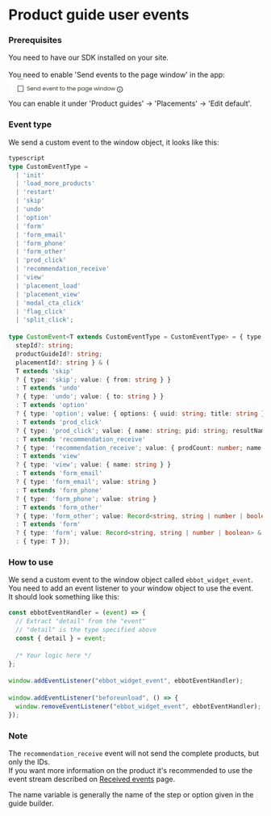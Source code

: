 # Product guide user events

### Prerequisites

You need to have our SDK installed on your site.\
\
You need to enable 'Send events to the page window' in the app:\
![](<../../.gitbook/assets/image (61).png>)\
You can enable it under 'Product guides' -> 'Placements' -> 'Edit default'.

### Event type

We send a custom event to the window object, it looks like this:

```typescript
typescript
type CustomEventType =
  | 'init'
  | 'load_more_products'
  | 'restart'
  | 'skip'
  | 'undo'
  | 'option'
  | 'form'
  | 'form_email'
  | 'form_phone'
  | 'form_other'
  | 'prod_click'
  | 'recommendation_receive'
  | 'view'
  | 'placement_load'
  | 'placement_view'
  | 'modal_cta_click'
  | 'flag_click'
  | 'split_click';

type CustomEvent<T extends CustomEventType = CustomEventType> = { type: T;
  stepId?: string;
  productGuideId?: string;
  placementId?: string } & (
  T extends 'skip'
  ? { type: 'skip'; value: { from: string } }
  : T extends 'undo'
  ? { type: 'undo'; value: { to: string } }
  : T extends 'option'
  ? { type: 'option'; value: { options: { uuid: string; title: string }[]; clicked: string[] } }
  : T extends 'prod_click'
  ? { type: 'prod_click'; value: { name: string; pid: string; resultName: string; suuid: string } }
  : T extends 'recommendation_receive'
  ? { type: 'recommendation_receive'; value: { prodCount: number; name: string; productIds: string[] } }
  : T extends 'view'
  ? { type: 'view'; value: { name: string } }
  : T extends 'form_email'
  ? { type: 'form_email'; value: string }
  : T extends 'form_phone'
  ? { type: 'form_phone'; value: string }
  : T extends 'form_other'
  ? { type: 'form_other'; value: Record<string, string | number | boolean> }
  : T extends 'form'
  ? { type: 'form'; value: Record<string, string | number | boolean> & { email?: string; phone?: string } }
  : { type: T });
```

### How to use

We send a custom event to the window object called `ebbot_widget_event`.\
You need to add an event listener to your window object to use the event.\
It should look something like this:

```javascript
const ebbotEventHandler = (event) => {
  // Extract "detail" from the "event"
  // "detail" is the type specified above
  const { detail } = event;
  
  /* Your logic here */
};

window.addEventListener("ebbot_widget_event", ebbotEventHandler);

window.addEventListener("beforeunload", () => {
  window.removeEventListener("ebbot_widget_event", ebbotEventHandler);
});
```

### Note

The `recommendation_receive` event will not send the complete products, but only the IDs.\
If you want more information on the product it's recommended to use the event stream described on [Received events](received-events.md) page.

The name variable is generally the name of the step or option given in the guide builder.
